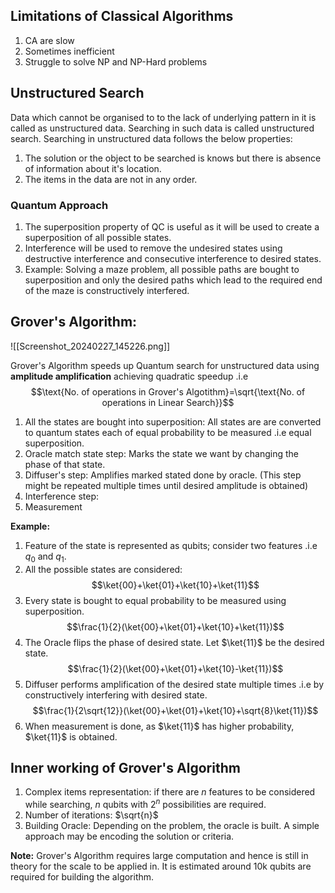## Limitations of Classical Algorithms
1. CA are slow
2. Sometimes inefficient
3. Struggle to solve NP and NP-Hard problems

## Unstructured Search
Data which cannot be organised to to the lack of underlying pattern in it is called as unstructured data. Searching in such data is called unstructured search. Searching in unstructured data follows the below properties:
1. The solution or the object to be searched is knows but there is absence of information about it's location.
2. The items in the data are not in any order.

### Quantum Approach
1. The superposition property of QC is useful as it will be used to create a superposition of all possible states.
2. Interference will be used to remove the undesired states using destructive interference and consecutive interference to desired states.
3. Example: Solving a maze problem, all possible paths are bought to superposition and only the desired paths which lead to the required end of the maze is constructively interfered.  

## Grover's Algorithm:
![[Screenshot_20240227_145226.png]]

Grover's Algorithm speeds up Quantum search for unstructured data using **amplitude amplification** achieving quadratic speedup .i.e $$\text{No. of operations in Grover's Algotithm}=\sqrt{\text{No. of operations in Linear Search}}$$
1. All the states are bought into superposition: All states are are converted to quantum states each of equal probability to be measured .i.e equal superposition.
2. Oracle match state step: Marks the state we want by changing the phase of that state.
3. Diffuser's step: Amplifies marked stated done by oracle. (This step might be repeated multiple times until desired amplitude is obtained)
4. Interference step: 
5. Measurement

**Example:**
1. Feature of the state is represented as qubits; consider two features .i.e $q_0$ and $q_1$.
2. All the possible states are considered:
   $$\ket{00}+\ket{01}+\ket{10}+\ket{11}$$
3. Every state is bought to equal probability to be measured using superposition.  $$\frac{1}{2}(\ket{00}+\ket{01}+\ket{10}+\ket{11})$$
4. The Oracle flips the phase of desired state. Let $\ket{11}$ be the desired state. $$\frac{1}{2}(\ket{00}+\ket{01}+\ket{10}-\ket{11})$$
5. Diffuser performs amplification of the desired state multiple times .i.e by constructively interfering with desired state.  $$\frac{1}{2\sqrt{12}}(\ket{00}+\ket{01}+\ket{10}+\sqrt{8}\ket{11})$$
6. When measurement is done, as $\ket{11}$ has higher probability, $\ket{11}$ is obtained.

## Inner working of Grover's Algorithm
1. Complex items representation: if there are *n* features to be considered while searching, *n* qubits with $2^n$ possibilities are required.
2. Number of iterations: $\sqrt{n}$
3. Building Oracle: Depending on the problem, the oracle is built. A simple approach may be encoding the solution or criteria.

**Note:**
Grover's Algorithm requires large computation and hence is still in theory for the scale to be applied in. It is estimated around 10k qubits are required for building the algorithm.
